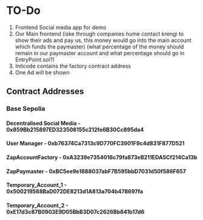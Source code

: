 # TO-Do
1. Frontend Social media app for demo
2. Our Main frontend (iske through companies hume contact krengi to show their ads and pay us, this money would go into the main account which funds the paymaster) (what percentage of the money should remain in our paymaster account and what percentage should go in EntryPoint.sol?)
3. Initcode contains the factory contract address
4. One Ad will be shown

## Contract Addresses 

### Base Sepolia 

#### Decentralised Social Media - 0x859Bb215897ED323508155c212fe6B30Cc895da4
#### User Manager - 0xb76374Ca7313c9D770FC3901F9c4d831F877D521
#### ZapAccountFactory - 0xA3239e7354016c79fa873eB211EDA5Cf214Ca13b
#### ZapPaymaster - 0xBC5ee9e1888037abF7B595bbD7031d50f586F657
#### Temporary_Account_1 - 0x500219588BaD072DE8213d1A813a704b478697fa
#### Temporary_Account_2 - 0xE17d3c87B0903E9D05BbB3D07c2626Bb841b17d6


